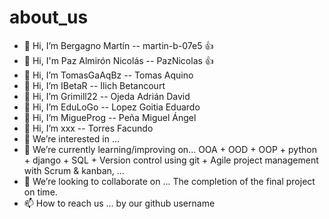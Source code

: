 # about_us
- 👋 Hi, I’m Bergagno Martín -- martin-b-07e5  👍
- 👋 Hi, I'm Paz Almirón Nicolás -- PazNicolas  👍
- 👋 Hi, I’m TomasGaAqBz  --  Tomas Aquino
- 👋 Hi, I’m IBetaR  --  Ilich Betancourt
- 👋 Hi, I’m Grimill22  --  Ojeda Adrián David
- 👋 Hi, I’m EduLoGo  --  Lopez Goitia Eduardo
- 👋 Hi, I’m MigueProg  --  Peña Miguel Ángel
- 👋 Hi, I’m xxx  --  Torres Facundo
- 👀 We’re interested in ...
- 🌱 We’re currently learning/improving on... OOA + OOD + OOP + python + django + SQL + Version control using git + Agile project management with Scrum & kanban, ...
- 💞️ We’re looking to collaborate on ... The completion of the final project on time.
- 📫 How to reach us ... by our github username
